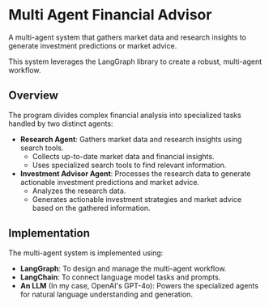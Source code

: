 # Multi Agent Financial Advisor

A multi-agent system that gathers market data and research insights to generate investment predictions or market advice. <br>

This system leverages the LangGraph library to create a robust, multi-agent workflow.

## Overview

The program divides complex financial analysis into specialized tasks handled by two distinct agents:
- **Research Agent**: Gathers market data and research insights using search tools.
    - Collects up-to-date market data and financial insights.
    - Uses specialized search tools to find relevant information.
- **Investment Advisor Agent**: Processes the research data to generate actionable investment predictions and market advice.
    - Analyzes the research data.
    - Generates actionable investment strategies and market advice based on the gathered information.

## Implementation

The multi-agent system is implemented using:
- **LangGraph**: To design and manage the multi-agent workflow.
- **LangChain**: To connect language model tasks and prompts.
- **An LLM** (In my case, OpenAI's GPT-4o): Powers the specialized agents for natural language understanding and generation.
